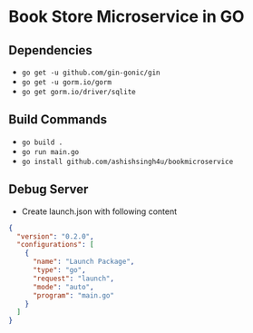 # Book Store Microservice in GO

## Dependencies

- `go get -u github.com/gin-gonic/gin`
- `go get -u gorm.io/gorm`
- `go get gorm.io/driver/sqlite`

## Build Commands

- `go build .`
- `go run main.go`
- `go install github.com/ashishsingh4u/bookmicroservice`

## Debug Server

- Create launch.json with following content

```json
{
  "version": "0.2.0",
  "configurations": [
    {
      "name": "Launch Package",
      "type": "go",
      "request": "launch",
      "mode": "auto",
      "program": "main.go"
    }
  ]
}
```
